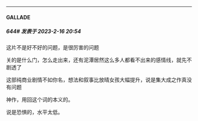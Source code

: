 
*****

####  GALLADE  
##### 644#       发表于 2023-2-16 20:54

这片不是好不好的问题，是很厉害的问题

关的是什么门，怎么走出来，还有泥潭居然这么多人都看不出来的感情线，就先不剧透了

这部纯商业剧情不如你名，想法和叙事比放晴女孩大幅提升，说是集大成之作真没有问题

神作，用回这个词的本义的。

说是恐惧的，水平太低。

